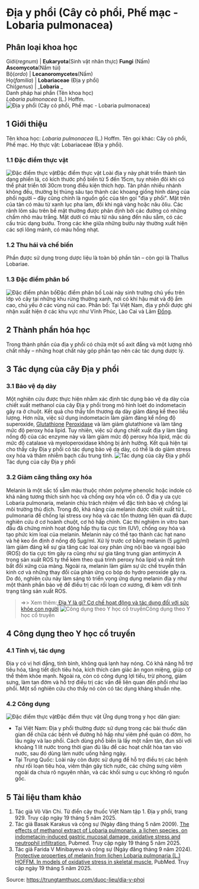 # Địa y phổi (Cây cỏ phổi, Phế mạc - Lobaria pulmonacea)

Phân loại khoa học  
---  
Giới(_regnum_) |  **Eukaryota**(Sinh vật nhân thực) **Fungi** (Nấm) **Ascomycota**(Nấm túi)  
Bộ(_ordo_) | **Lecanoromycetes**(Nấm)  
Họ(_familia_) | **Lobariaceae** (Địa y phổi)  
Chi(_genus_) | _**Lobaria** _  
Danh pháp hai phần (Tên khoa học)  
_Lobaria pulmonacea_ (L.) Hoffm.  
![Địa y phổi \(Cây cỏ phổi, Phế mạc - Lobaria pulmonacea\)](https://trungtamthuoc.com/images/others/dia-y-phoi-5365.jpg)
##  1 Giới thiệu
Tên khoa học: _Lobaria pulmonacea_ (L.) Hoffm.
Tên gọi khác: Cây cỏ phổi, Phế mạc.
Họ thực vật: Lobariaceae (Địa y phổi).
### 1.1 Đặc điểm thực vật
![Đặc điểm thực vật](https://trungtamthuoc.com/images/item/dia-y-phoi-0.jpg)Đặc điểm thực vật
Loài địa y này phát triển thành tản dạng phiến lá, có kích thước phổ biến từ 5 đến 15cm, tuy nhiên đôi khi có thể phát triển tới 30cm trong điều kiện thích hợp. Tản phân nhiều nhánh không đều, thường bị thủng sâu tạo thành các khoang giống hình dáng của phổi người – đây cũng chính là nguồn gốc của tên gọi "địa y phổi". Mặt trên của tản có màu từ xanh lục pha lam, đôi khi ngả vàng hoặc nâu ôliu. Các rãnh lõm sâu trên bề mặt thường được phân định bởi các đường có những chấm nhỏ màu trắng.
Mặt dưới có màu từ nâu sáng đến nâu sẫm, có các cấu trúc dạng bướu. Trong các khe giữa những bướu này thường xuất hiện các sợi lông mảnh, có màu hồng nhạt.
### 1.2 Thu hái và chế biến
Phần được sử dụng trong dược liệu là toàn bộ phần tản – còn gọi là Thallus Lobariae.
### 1.3 Đặc điểm phân bố
![Đặc điểm phân bố](https://trungtamthuoc.com/images/item/dia-y-phoi-1.jpg)Đặc điểm phân bố
Loài này sinh trưởng chủ yếu trên lớp vỏ cây tại những khu rừng thường xanh, nơi có khí hậu mát và độ ẩm cao, chủ yếu ở các vùng núi cao.
Phân bố: Tại Việt Nam, địa y phổi được ghi nhận xuất hiện ở các khu vực như Vĩnh Phúc, Lào Cai và Lâm [Đồng](https://trungtamthuoc.com/hoat-chat/dong "Đồng").
##  2 Thành phần hóa học
Trong thành phần của địa y phổi có chứa một số axit đắng và một lượng nhỏ chất nhầy – những hoạt chất này góp phần tạo nên các tác dụng dược lý.
##  3 Tác dụng của cây Địa y phổi
### 3.1 Bảo vệ dạ dày
Một nghiên cứu được thực hiện nhằm xác định tác dụng bảo vệ dạ dày của chiết xuất methanol của cây Địa y phổi trong mô hình loét do indometacin gây ra ở chuột. Kết quả cho thấy tổn thương dạ dày giảm đáng kể theo liều lượng. Hơn nữa, việc sử dụng indometacin làm giảm đáng kể nồng độ superoxide, [Glutathione](https://trungtamthuoc.com/hoat-chat/glutathione "Glutathione") [Peroxidase](https://trungtamthuoc.com/hoat-chat/peroxidase "Peroxidase") và làm giảm glutathione và làm tăng mức độ peroxy hóa lipid. Tuy nhiên, việc sử dụng chiết xuất địa y làm tăng nồng độ của các enzyme này và làm giảm mức độ peroxy hóa lipid, mặc dù mức độ catalase và myeloperoxidase không bị ảnh hưởng. Kết quả hiện tại cho thấy cây Địa y phổi có tác dụng bảo vệ dạ dày, có thể là do giảm stress oxy hóa và thâm nhiễm bạch cầu trung tính.
![Tác dụng của cây Địa y phổi](https://trungtamthuoc.com/images/item/dia-y-phoi-2.jpg)Tác dụng của cây Địa y phổi
### 3.2 Giảm căng thẳng oxy hóa
Melanin là một sắc tố sẫm màu thuộc nhóm polyme phenolic hoặc indole có khả năng tương thích sinh học và chống oxy hóa vốn có. Ở địa y ưa cực Lobaria pulmonaria, melanin chịu trách nhiệm về đặc tính bảo vệ chống lại môi trường thù địch. Trong đó, khả năng của melanin được chiết xuất từ ​​L. pulmonaria để chống lại stress oxy hóa và các tổn thương liên quan đã được nghiên cứu ở cơ hoành chuột, cơ hô hấp chính. Các thí nghiệm in vitro ban đầu đã chứng minh hoạt động hấp thụ tia cực tím (UV), chống oxy hóa và tạo phức kim loại của melanin. Melanin này có thể tạo thành các hạt nano và hệ keo ổn định ở nồng độ 5μg/ml. Xử lý trước cơ bằng melanin (5 μg/ml) làm giảm đáng kể sự gia tăng các loại oxy phản ứng nội bào và ngoại bào (ROS) do tia cực tím gây ra cũng như sự gia tăng trung gian antimycin A trong sản xuất ROS ty thể kèm theo quá trình peroxy hóa lipid và mất tính bất đối xứng của màng. Ngoài ra, melanin làm giảm sự ức chế truyền thần kinh cơ và những thay đổi của phản ứng co bóp do hydro peroxide gây ra. Do đó, nghiên cứu này làm sáng tỏ triển vọng ứng dụng melanin địa y như một thành phần bảo vệ để điều trị các rối loạn cơ xương, đi kèm với tình trạng tăng sản xuất ROS.
> =>> Xem thêm:[ Địa Y là gì? Cơ chế hoạt động và tác dụng đối với sức khỏe con người](https://trungtamthuoc.com/duoc-lieu/dia-y)
![Công dụng theo Y học cổ truyền](https://trungtamthuoc.com/images/item/dia-y-phoi-3.jpg)Công dụng theo Y học cổ truyền
##  4 Công dụng theo Y học cổ truyền
### 4.1 Tính vị, tác dụng
Địa y có vị hơi đắng, tính bình, không quá lạnh hay nóng. Có khả năng hỗ trợ tiêu hóa, tăng tiết dịch tiêu hóa, kích thích cảm giác ăn ngon miệng, giúp cơ thể thêm khỏe mạnh. Ngoài ra, còn có công dụng lợi tiểu, trừ phong, giảm sưng, làm tan đờm và hỗ trợ điều trị các vấn đề liên quan đến phổi như lao phổi. Một số nghiên cứu cho thấy nó còn có tác dụng kháng khuẩn nhẹ.
### 4.2 Công dụng
![Đặc điểm thực vật](https://trungtamthuoc.com/images/item/dia-y-phoi-4.jpg)Đặc điểm thực vật
Ứng dụng trong y học dân gian:
  * Tại Việt Nam: Địa y phổi thường được sử dụng trong các bài thuốc dân gian để chữa các bệnh về đường hô hấp như viêm phế quản có đờm, ho lâu ngày và lao phổi. Cách dùng phổ biến là lấy một nắm tản, đun sôi với khoảng 1 lít nước trong thời gian đủ lâu để các hoạt chất hòa tan vào nước, sau đó dùng làm nước uống hằng ngày.
  * Tại Trung Quốc: Loài này còn được sử dụng để hỗ trợ điều trị các bệnh như rối loạn tiêu hóa, viêm thận gây tích nước, các chứng sưng viêm ngoài da chưa rõ nguyên nhân, và các khối sưng u cục không rõ nguồn gốc.


##  5 Tài liệu tham khảo
  1. Tác giả Võ Văn Chi. Từ điển cây thuốc Việt Nam tập 1. Địa y phổi, trang 929. Truy cập ngày 19 tháng 5 năm 2025.
  2. Tác giả Basak Karakus và cộng sự (Ngày đăng tháng 5 năm 2009). [The effects of methanol extract of Lobaria pulmonaria, a lichen species, on indometacin-induced gastric mucosal damage, oxidative stress and neutrophil infiltration](https://pubmed.ncbi.nlm.nih.gov/19107853/), Pubmed. Truy cập ngày 19 tháng 5 năm 2025.
  3. Tác giả Farida V Minibayeva và cộng sự (Ngày đăng tháng 9 năm 2024). [Protective properties of melanin from lichen Lobaria pulmonaria (L.) HOFFM. In models of oxidative stress in skeletal muscle](https://pubmed.ncbi.nlm.nih.gov/39019238/), PubMed. Truy cập ngày 19 tháng 5 năm 2025.




Source: https://trungtamthuoc.com/duoc-lieu/dia-y-phoi